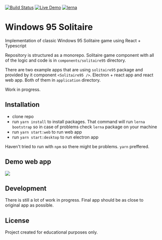[![Build Status](https://travis-ci.com/piotrbartnik/solitaire95.svg?branch=master)](https://travis-ci.com/piotrbartnik/windows95-solitaire)
[![Live Demo](https://img.shields.io/badge/demo-online-green.svg)](https://solitaire95-4b3b8.web.app/)
[![lerna](https://img.shields.io/badge/maintained%20with-lerna-cc00ff.svg)](https://lerna.js.org/)

# Windows 95 Solitaire

Implementation of classic Windows 95 Solitaire game using React + Typescript

Repository is structured as a monorepo.
Solitaire game component with all of the logic and code is in `components/solitaire95` directory.

There are two example apps that are using `solitaire95` package and provided by it component `<Solitaire95 />`. Electron + react app and react web app.
Both of them in `application` directory.

Work in progress.

## Installation

- clone repo
- run `yarn install` to install packages. That command will run `lerna bootstrap` so in case of problems check `lerna` package on your machine
- run `yarn start:web` to run web app
- run `yarn start:desktop` to run electron app

Haven't tried to run with `npm` so there might be problems. `yarn` preffered.

## Demo web app

[![](https://i.imgur.com/ftgjWx8.png)](https://solitaire95-4b3b8.web.app/)

## Development

There is still a lot of work in progress. Final app should be as close to original app as possible.

## License

Project created for educational purposes only.
